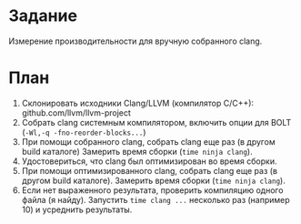 # Задание
Измерение производительности для вручную собранного clang.
# План
1. Склонировать исходники Clang/LLVM (компилятор C/C++): github.com/llvm/llvm-project
2. Собрать clang системным компилятором, включить опции для BOLT (`-Wl,-q -fno-reorder-blocks...`)
3. При помощи собранного clang, собрать clang еще раз (в другом build каталоге)
    Замерить время сборки (`time ninja clang`).
4. Удостовериться, что clang был оптимизирован во время сборки.
5. При помощи оптимизированного clang, собрать clang еще раз (в другом build каталоге).
    Замерить время сборки (`time ninja clang`).
6. Если нет выраженного результата, проверить компиляцию одного файла (я найду).
    Запустить `time clang ...` несколько раз (например 10) и усреднить результаты.
